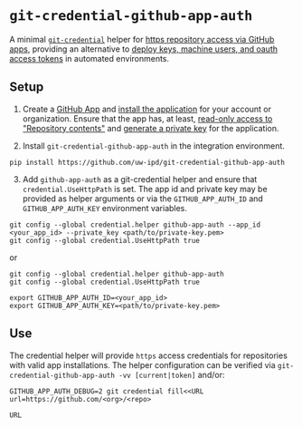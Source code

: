 # `git-credential-github-app-auth`

A minimal [`git-credential`](https://git-scm.com/docs/git-credential)
helper for [https repository access via GitHub
apps](https://developer.github.com/apps/building-github-apps/authenticating-with-github-apps/),
providing an alternative to [deploy keys, machine users, and oauth access
tokens](https://developer.github.com/v3/guides/managing-deploy-keys/) in
automated environments.

## Setup

1. Create a [GitHub App](
https://developer.github.com/apps/building-github-apps/creating-a-github-app/)
and [install the application](
https://developer.github.com/apps/managing-github-apps/making-a-github-app-public-or-private/#private-installation-flow)
for your account or organization. Ensure that the app has, at least,
[read-only access to "Repository contents"](
https://developer.github.com/apps/managing-github-apps/editing-a-github-app-s-permissions/)
and [generate a private key](
https://developer.github.com/apps/building-github-apps/authenticating-with-github-apps/#generating-a-private-key)
for the application.

2. Install `git-credential-github-app-auth` in the integration
   environment.

  ```
  pip install https://github.com/uw-ipd/git-credential-github-app-auth
  ```

3. Add `github-app-auth` as a git-credential helper and ensure that
   `credential.UseHttpPath` is set. The app id and private key may be
   provided as helper arguments or via the `GITHUB_APP_AUTH_ID` and
   `GITHUB_APP_AUTH_KEY` environment variables.

  ```
  git config --global credential.helper github-app-auth --app_id <your_app_id> --private_key <path/to/private-key.pem>
  git config --global credential.UseHttpPath true
  ```

  or

  ```
  git config --global credential.helper github-app-auth 
  git config --global credential.UseHttpPath true

  export GITHUB_APP_AUTH_ID=<your_app_id>
  export GITHUB_APP_AUTH_KEY=<path/to/private-key.pem>
  ```

## Use

The credential helper will provide `https` access credentials for
repositories with valid app installations. The helper configuration can be
verified via `git-credential-github-app-auth -vv [current|token]` and/or:

```
GITHUB_APP_AUTH_DEBUG=2 git credential fill<<URL
url=https://github.com/<org>/<repo>

URL
```
